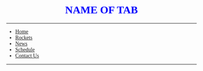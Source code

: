 <html>
	<head>
		<h1 align="center">
		    <font face="verdana">
		        <font color="#0000FF">
		            NAME OF TAB
		        </font>
		    </font>
		</h1>
	</head>
	<body>
	    <!--Nav Bar Start-->
	    <hr>
		<ul>
		    <font face="verdana">
            <li><a href="README.md">Home</a></li>
            <li><a href="rockets.md">Rockets</a></li>
            <li><a href="news.md">News</a></li>
            <li><a href="schedule.md">Schedule</a></li>
            <li><a href="contactus.md">Contact Us</a></li>
            </font>
        </ul>
        <hr>
        <!--Nav Bar End-->
	</body>
</html>
